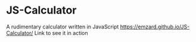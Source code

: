 # JS-Calculator
A rudimentary calculator written in JavaScript
https://emzard.github.io/JS-Calculator/ Link to see it in action
